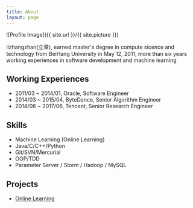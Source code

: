 ```yaml
---
title: About
layout: page
---
```

![Profile Image]({{ site.url }}/{{ site.picture }})

<p>
lizhangzhan(立章), earned master's degree in compute sicence and technology
from BeiHang University in May 12, 2011, more than six years working experiences
in software development and machine learning
</p>

<h2>Working Experiences</h2>
<ul class="skill-list">
<li>2011/03 ~ 2014/01, Oracle, Software Engineer</li>
<li>2014/03 ~ 2015/04, ByteDance, Senior Algorithm Engineer</li>
<li>2014/06 ~ 2017/06, Tencent, Senior Research Engineer</li>
</ul>

<h2>Skills</h2>

<ul class="skill-list">
  <li>Machine Learning (Online Learning)</li>
	<li>Java/C/C++/Python</li>
	<li>Git/SVN/Mercurial</li>
	<li>OOP/TDD</li>
	<li>Parameter Server / Storm / Hadoop / MySQL</li>
</ul>

<h2>Projects</h2>

<ul>
	<li><a href="https://github.com/">Online Learning</a></li>
</ul>
